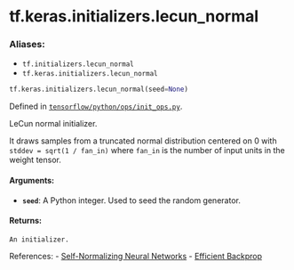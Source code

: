 <div itemscope itemtype="http://developers.google.com/ReferenceObject">
<meta itemprop="name" content="tf.keras.initializers.lecun_normal" />
<meta itemprop="path" content="Stable" />
</div>

# tf.keras.initializers.lecun_normal

### Aliases:

* `tf.initializers.lecun_normal`
* `tf.keras.initializers.lecun_normal`

``` python
tf.keras.initializers.lecun_normal(seed=None)
```



Defined in [`tensorflow/python/ops/init_ops.py`](/code/stable/tensorflow/python/ops/init_ops.py).

LeCun normal initializer.

It draws samples from a truncated normal distribution centered on 0
with `stddev = sqrt(1 / fan_in)`
where `fan_in` is the number of input units in the weight tensor.

#### Arguments:

* <b>`seed`</b>: A Python integer. Used to seed the random generator.


#### Returns:

    An initializer.

References:
    - [Self-Normalizing Neural Networks](https://arxiv.org/abs/1706.02515)
    - [Efficient
    Backprop](http://yann.lecun.com/exdb/publis/pdf/lecun-98b.pdf)